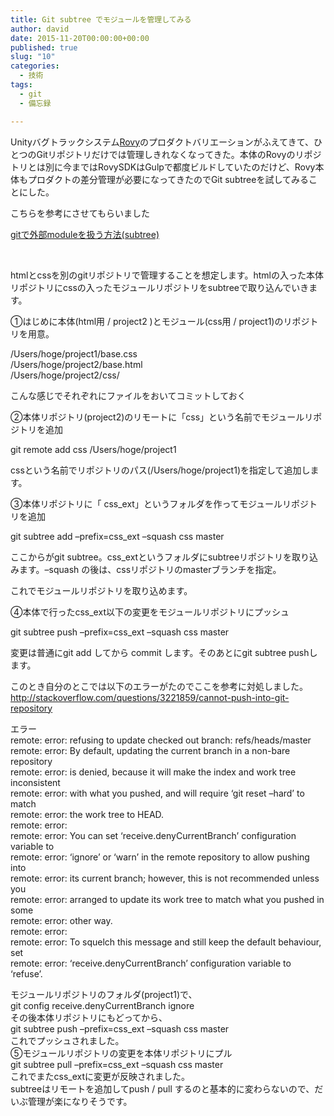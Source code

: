 ```yaml
---
title: Git subtree でモジュールを管理してみる
author: david
date: 2015-11-20T00:00:00+00:00
published: true
slug: "10"
categories:
  - 技術
tags:
  - git
  - 備忘録

---
```

Unityバグトラックシステム[Rovy][1]のプロダクトバリエーションがふえてきて、ひとつのGitリポジトリだけでは管理しきれなくなってきた。本体のRovyのリポジトリとは別に今まではRovySDKはGulpで都度ビルドしていたのだけど、Rovy本体もプロダクトの差分管理が必要になってきたのでGit subtreeを試してみることにした。

こちらを参考にさせてもらいました

[gitで外部moduleを扱う方法(subtree)][2]

&nbsp;

htmlとcssを別のgitリポジトリで管理することを想定します。htmlの入った本体リポジトリにcssの入ったモジュールリポジトリをsubtreeで取り込んでいきます。

①はじめに本体(html用 / project2 )とモジュール(css用 / project1)のリポジトリを用意。

/Users/hoge/project1/base.css  
/Users/hoge/project2/base.html  
/Users/hoge/project2/css/

こんな感じでそれぞれにファイルをおいてコミットしておく

②本体リポジトリ(project2)のリモートに「css」という名前でモジュールリポジトリを追加

git remote add css /Users/hoge/project1

cssという名前でリポジトリのパス(/Users/hoge/project1)を指定して追加します。

③本体リポジトリに「 css_ext」というフォルダを作ってモジュールリポジトリを追加

git subtree add &#8211;prefix=css_ext &#8211;squash css master

ここからがgit subtree。css_extというフォルダにsubtreeリポジトリを取り込みます。&#8211;squash の後は、cssリポジトリのmasterブランチを指定。

これでモジュールリポジトリを取り込めます。

④本体で行ったcss_ext以下の変更をモジュールリポジトリにプッシュ

git subtree push &#8211;prefix=css_ext &#8211;squash css master

変更は普通にgit add してから commit します。そのあとにgit subtree pushします。

このとき自分のとこでは以下のエラーがたのでここを参考に対処しました。  
http://stackoverflow.com/questions/3221859/cannot-push-into-git-repository

エラー  
remote: error: refusing to update checked out branch: refs/heads/master  
remote: error: By default, updating the current branch in a non-bare repository  
remote: error: is denied, because it will make the index and work tree inconsistent  
remote: error: with what you pushed, and will require &#8216;git reset &#8211;hard&#8217; to match  
remote: error: the work tree to HEAD.  
remote: error:  
remote: error: You can set &#8216;receive.denyCurrentBranch&#8217; configuration variable to  
remote: error: &#8216;ignore&#8217; or &#8216;warn&#8217; in the remote repository to allow pushing into  
remote: error: its current branch; however, this is not recommended unless you  
remote: error: arranged to update its work tree to match what you pushed in some  
remote: error: other way.  
remote: error:  
remote: error: To squelch this message and still keep the default behaviour, set  
remote: error: &#8216;receive.denyCurrentBranch&#8217; configuration variable to &#8216;refuse&#8217;.

<div>
  モジュールリポジトリのフォルダ(project1)で、
</div>

<div>
  git config receive.denyCurrentBranch ignore
</div>

<div>
</div>

<div>
  その後本体リポジトリにもどってから、
</div>

<div>
  git subtree push &#8211;prefix=css_ext &#8211;squash css master
</div>

<div>
</div>

<div>
  これでプッシュされました。
</div>

<div>
</div>

<div>
  ⑤モジュールリポジトリの変更を本体リポジトリにプル
</div>

<div>
  git subtree pull &#8211;prefix=css_ext &#8211;squash css master
</div>

<div>
</div>

<div>
  これでまたcss_extに変更が反映されました。
</div>

<div>
</div>

<div>
  subtreeはリモートを追加してpush / pull するのと基本的に変わらないので、だいぶ管理が楽になりそうです。
</div>

<div>
</div>

 [1]: http://rovy.me
 [2]: http://qiita.com/__mick/items/e027cc3941ac52743bd5